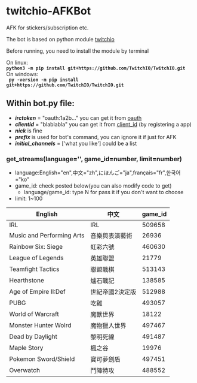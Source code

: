 # twitchio-AFKBot
AFK for stickers/subscription etc.

The bot is based on python module [twitchio](https://github.com/TwitchIO/TwitchIO)

Before running, you need to install the module by terminal  

On linux:  
**`python3 -m pip install git+https://github.com/TwitchIO/TwitchIO.git`**  
On windows:  
**`
py -version -m pip install git+https://github.com/TwitchIO/TwitchIO.git`**  

  
## Within bot.py file:  
* ***irctoken*** = "oauth:1a2b..." you can get it from [oauth](https://https://twitchapps.com/tmi/)  
* ***clientid*** = "blablabla" you can get it from [client_id](https://dev.twitch.tv/console/apps) (by registering a app)  
* ***nick*** is fine  
* ***prefix*** is used for bot's command, you can ignore it if just for AFK  
* ***initial_channels*** = ['what you like'] could be a list  

### get_streams(language='', game_id=number, limit=number)
* language:English="en",中文="zh",にほんご="ja",français="fr",한국어="ko"
* game_id: check posted below(you can also modify code to get)
  - language/game_id: type N for pass it if you don't want to choose
* limit: 1~100



| English  | 中文 | game_id |
| -------- | -------- | -------- |
| IRL     |  IRL    | 509658     |
| Music and Performing Arts| 音樂與表演藝術|26936|
| Rainbow Six: Siege | 虹彩六號 | 460630 |
| League of Legends | 英雄聯盟 | 21779|
| Teamfight Tactics | 聯盟戰棋 | 513143 |
| Hearthstone | 爐石戰記 | 138585 |
| Age of Empire II:Def | 世紀帝國2決定版| 512988 |
| PUBG | 吃雞 | 493057
| World of Warcraft | 魔獸世界 | 18122 |
| Monster Hunter Wolrd|魔物獵人世界|497467|
| Dead by Daylight | 黎明死線 | 491487|
| Maple Story | 楓之谷 | 19976|
| Pokemon Sword/Shield| 寶可夢劍盾| 497451|
| Overwatch | 鬥陣特攻 | 488552|
